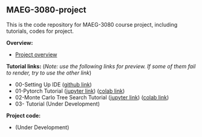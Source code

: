 
## MAEG-3080-project

This is the code repository for MAEG-3080 course project, including tutorials, codes for project.

**Overview:**
* [Project overview](https://github.com/linhongbin-ws/MAEG-3080-project/blob/master/project-overview.md)

**Tutorial links:** (_Note: use the following links for preview. If some of them fail to render, try to use the other link_)

* 00-Setting Up IDE ([github link](https://github.com/linhongbin-ws/MAEG-3080-project/blob/master/00-Setting-Up-IDE.md))
* 01-Pytorch Tutorial ([jupyter link](https://nbviewer.jupyter.org/github/linhongbin-ws/MAEG-3080-project/blob/master/01-pytorch-tutorial.ipynb)) ([colab link](https://colab.research.google.com/github/linhongbin-ws/MAEG-3080-project/blob/master/01-pytorch-tutorial.ipynb))
* 02-Monte Carlo Tree Search Tutorial ([jupyter link](https://nbviewer.jupyter.org/github/linhongbin-ws/MAEG-3080-project/blob/master/02-MCTS-tutorial.ipynb)) ([colab link](https://colab.research.google.com/github/linhongbin-ws/MAEG-3080-project/blob/master/02-MCTS-tutorial.ipynb))
* 03- Tutorial (Under Development)

**Project code:**

* (Under Development)

[comment]: <> (## Resource)

[comment]: <> (Monte Carlos Tree Search &#40;MCTS&#41;:)

[comment]: <> (1. Udacity RL Course Series: [link]&#40;https://classroom.udacity.com/courses/ud600/lessons/4759058600/concepts/51904801690923&#41; )

[comment]: <> (1. Clear Explaination by John Levine: [link]&#40;https://www.youtube.com/watch?v=UXW2yZndl7U&t=2s&ab_channel=JohnLevine&#41;)

[comment]: <> (1. Chinese Course on MCTS: [link]&#40;https://www.youtube.com/watch?v=niIaKaWIRX0&ab_channel=%E4%B8%AD%E5%9B%BD%E5%A4%A7%E5%AD%A6MOOC-%E6%85%95%E8%AF%BE&#41;)

[comment]: <> (1. Survey Paper for MCTS &#40;Deep Understanding on MCTS and its variations&#41;: [link]&#40;https://ieeexplore.ieee.org/stamp/stamp.jsp?arnumber=6145622&casa_token=AecTrST5MJYAAAAA:1UepYH0lA9-jdodOaItjidj0ie8kcKFAH65qh4F3AzkX1wiWrfNj4lb5Um-w7RJChEu0heo3&tag=1&#41;)

[comment]: <> (1. Pytorch Tutorial [link]&#40;https://github.com/yunjey/pytorch-tutorial&#41;.)